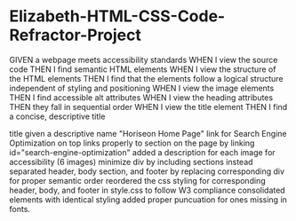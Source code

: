 # Elizabeth-HTML-CSS-Code-Refractor-Project

GIVEN a webpage meets accessibility standards
WHEN I view the source code
THEN I find semantic HTML elements
WHEN I view the structure of the HTML elements
THEN I find that the elements follow a logical structure independent of styling and positioning
WHEN I view the image elements
THEN I find accessible alt attributes
WHEN I view the heading attributes
THEN they fall in sequential order
WHEN I view the title element
THEN I find a concise, descriptive title


title given a descriptive name "Horiseon Home Page"
link for Search Engine Optimization on top links properly to section on the page by linking id="search-engine-optimization"
added a description for each image for accessibility (6 images)
minimize div by including sections instead
separated header, body section, and footer by replacing corresponding div for proper semantic order
reordered the css styling for corresponding header, body, and footer in style.css to follow W3 compliance
consolidated elements with identical styling 
added proper puncuation for ones missing in fonts. 



